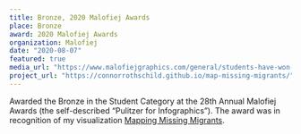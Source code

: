```yaml
---
title: Bronze, 2020 Malofiej Awards
place: Bronze
award: 2020 Malofiej Awards
organization: Malofiej
date: "2020-08-07"
featured: true
media_url: "https://www.malofiejgraphics.com/general/students-have-won-awards-too/2020/08"
project_url: "https://connorrothschild.github.io/map-missing-migrants/"
---
```


Awarded the Bronze in the Student Category at the 28th Annual Malofiej Awards (the self-described “Pulitzer for Infographics”). The award was in recognition of my visualization [Mapping Missing Migrants](https://connorrothschild.github.io/map-missing-migrants/).
